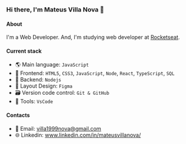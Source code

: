 ### Hi there, I'm Mateus Villa Nova 👋

#### About
I'm a Web Developer. And, I'm studying web developer at [Rocketseat](https://www.rocketseat.com.br/).

#### Current stack
- 🌎 Main language: `JavaScript`
- 🌌 Frontend: `HTML5`, `CSS3`, `JavaScript`, `Node`, `React`, `TypeScript`, `SQL`
- 📡 Backend: `Nodejs`
- 🎨 Layout Design: `Figma`
- 🗃️ Version code control: `Git & GitHub`
- 🔧 Tools: `VsCode`

#### Contacts

- 📧 Email: villa1999nova@gmail.com
- 🌐 Linkedin: www.linkedin.com/in/mateusvillanova/
